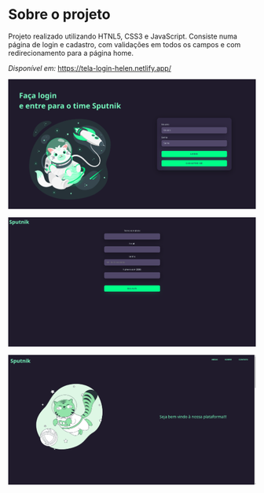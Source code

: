 # Sobre o projeto

Projeto realizado utilizando HTNL5, CSS3 e JavaScript. Consiste numa página de login e cadastro, com validações em todos os campos e com redirecionamento para a página home.

*Disponível em:* https://tela-login-helen.netlify.app/

![login](./docs/login.png)


![register](./docs/register.png) 


![home](./docs/home.png) 
